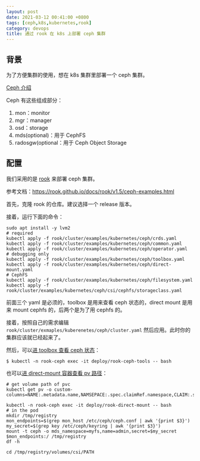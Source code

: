 ```yaml
---
layout: post
date: 2021-03-12 00:41:00 +0800
tags: [ceph,k8s,kubernetes,rook]
category: devops
title: 通过 rook 在 k8s 上部署 ceph 集群
---
```


## 背景

为了方便集群的使用，想在 k8s 集群里部署一个 ceph 集群。

[Ceph 介绍](https://docs.ceph.com/en/latest/start/intro/)

Ceph 有这些组成部分：

1. mon：monitor
2. mgr：manager
3. osd：storage
4. mds(optional)：用于 CephFS
5. radosgw(optional：用于 Ceph Object Storage

## 配置

我们采用的是 [rook](rook.io) 来部署 ceph 集群。

参考文档：https://rook.github.io/docs/rook/v1.5/ceph-examples.html

首先，克隆 rook 的仓库。建议选择一个 release 版本。

接着，运行下面的命令：

```shell
sudo apt install -y lvm2
# required
kubectl apply -f rook/cluster/examples/kubernetes/ceph/crds.yaml
kubectl apply -f rook/cluster/examples/kubernetes/ceph/common.yaml
kubectl apply -f rook/cluster/examples/kubernetes/ceph/operator.yaml
# debugging only
kubectl apply -f rook/cluster/examples/kubernetes/ceph/toolbox.yaml
kubectl apply -f rook/cluster/examples/kubernetes/ceph/direct-mount.yaml
# CephFS
kubectl apply -f rook/cluster/examples/kubernetes/ceph/filesystem.yaml
kubectl apply -f rook/cluster/examples/kubernetes/ceph/csi/cephfs/storageclass.yaml
```

前面三个 yaml 是必须的，toolbox 是用来查看 ceph 状态的，direct mount 是用来 mount cephfs 的，后两个是为了用 cephfs 的。

接着，按照自己的需求编辑 `rook/cluster/exmaples/kuberenetes/ceph/cluster.yaml` 然后应用。此时你的集群应该就已经起来了。

然后，可以[进 toolbox 查看 ceph 状态](https://rook.github.io/docs/rook/v1.5/ceph-toolbox.html)：

```shell
$ kubectl -n rook-ceph exec -it deploy/rook-ceph-tools -- bash
```

也可以[进 direct-mount 容器查看 pv 路径](https://rook.github.io/docs/rook/v1.5/direct-tools.html)：

```shell
# get volume path of pvc
kubectl get pv -o custom-columns=NAME:.metadata.name,NAMSEPACE:.spec.claimRef.namespace,CLAIM:.spec.claimRef.name,PATH:.spec.csi.volumeAttributes.subvolumeName

kubectl -n rook-ceph exec -it deploy/rook-direct-mount -- bash
# in the pod
mkdir /tmp/registry
mon_endpoints=$(grep mon_host /etc/ceph/ceph.conf | awk '{print $3}')
my_secret=$(grep key /etc/ceph/keyring | awk '{print $3}')
mount -t ceph -o mds_namespace=myfs,name=admin,secret=$my_secret $mon_endpoints:/ /tmp/registry
df -h

cd /tmp/registry/volumes/csi/PATH
```

